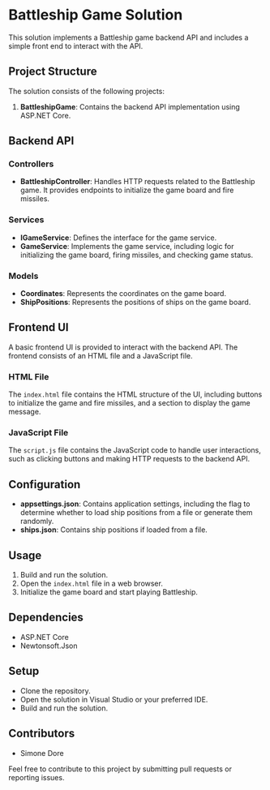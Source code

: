 # Battleship Game Solution

This solution implements a Battleship game backend API and includes a simple front end to interact with the API.

## Project Structure

The solution consists of the following projects:

1. **BattleshipGame**: Contains the backend API implementation using ASP.NET Core.

## Backend API

### Controllers

- **BattleshipController**: Handles HTTP requests related to the Battleship game. It provides endpoints to initialize the game board and fire missiles.

### Services

- **IGameService**: Defines the interface for the game service.
- **GameService**: Implements the game service, including logic for initializing the game board, firing missiles, and checking game status.

### Models

- **Coordinates**: Represents the coordinates on the game board.
- **ShipPositions**: Represents the positions of ships on the game board.

## Frontend UI

A basic frontend UI is provided to interact with the backend API. The frontend consists of an HTML file and a JavaScript file.

### HTML File

The `index.html` file contains the HTML structure of the UI, including buttons to initialize the game and fire missiles, and a section to display the game message.

### JavaScript File

The `script.js` file contains the JavaScript code to handle user interactions, such as clicking buttons and making HTTP requests to the backend API.

## Configuration

- **appsettings.json**: Contains application settings, including the flag to determine whether to load ship positions from a file or generate them randomly.
- **ships.json**: Contains ship positions if loaded from a file.

## Usage

1. Build and run the solution.
2. Open the `index.html` file in a web browser.
3. Initialize the game board and start playing Battleship.

## Dependencies

- ASP.NET Core
- Newtonsoft.Json

## Setup

- Clone the repository.
- Open the solution in Visual Studio or your preferred IDE.
- Build and run the solution.

## Contributors

- Simone Dore

Feel free to contribute to this project by submitting pull requests or reporting issues.

